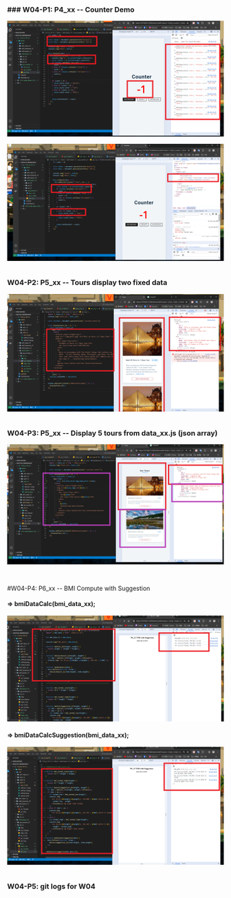 ### ### W04-P1: P4_xx -- Counter Demo
 
![](w04-p1-1.png)
 
![](w04-p1-2.png)
 

```

```
### W04-P2: P5_xx -- Tours display two fixed data
 
![](w04-p2.png)
 


```

```
### W04-P3: P5_xx -- Display 5 tours from data_xx.js (json array)
 
![](w04-p3.png)

```


```
#W04-P4: P6_xx -- BMI Compute with Suggestion
 
#### => bmiDataCalc(bmi_data_xx);
 
![](w04-p4-1.png)
 
#### => bmiDataCalcSuggestion(bmi_data_xx);
 
![](w04-p4-2.png)
```

```

### W04-P5: git logs for W04
 
```

 
```
